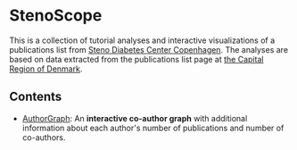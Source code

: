 # StenoScope

This is a collection of tutorial analyses and interactive visualizations of a publications list from [Steno Diabetes Center Copenhagen](https://www.sdcc.dk/english/Pages/default.aspx). The analyses are based on data extracted from the publications list page at [the Capital Region of Denmark](https://research.regionh.dk/en/publications/search.html?search=&organisationName=Steno%20Diabetes%20Center%20Copenhagen&publicationYearsFrom=2021&journalName=&organisations=49636648&publicationstatus=published&publicationcategory=33079909&peerreview=true&language=%20&publicationYearsTo=2021&type=%2Fdk%2Fatira%2Fpure%2Fresearchoutput%2Fresearchoutputtypes%2Fcontributiontojournal%2F%25&uri=&pageSize=500&page=0).

## Contents
- [AuthorGraph](AuthorGraph): An **interactive co-author graph** with additional information about each author's number of publications and number of co-authors.
